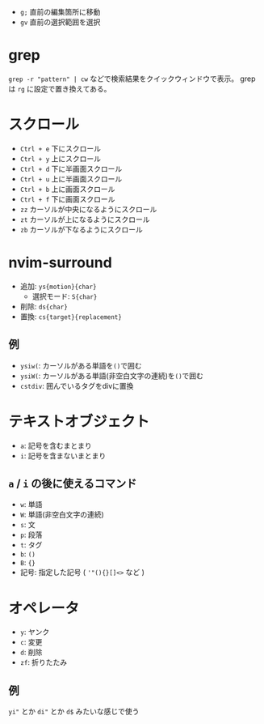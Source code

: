 - `g;` 直前の編集箇所に移動
- `gv` 直前の選択範囲を選択

# grep

`grep -r "pattern" | cw` などで検索結果をクイックウィンドウで表示。
grep は `rg` に設定で置き換えてある。

# スクロール

- `Ctrl + e` 下にスクロール
- `Ctrl + y` 上にスクロール
- `Ctrl + d` 下に半画面スクロール
- `Ctrl + u` 上に半画面スクロール
- `Ctrl + b` 上に画面スクロール
- `Ctrl + f` 下に画面スクロール
- `zz` カーソルが中央になるようにスクロール
- `zt` カーソルが上になるようにスクロール
- `zb` カーソルが下なるようにスクロール

# nvim-surround

- 追加: `ys{motion}{char}`
  - 選択モード: `S{char}`
- 削除: `ds{char}`
- 置換: `cs{target}{replacement}`

## 例

- `ysiw(`: カーソルがある単語を`()`で囲む
- `ysiW(`: カーソルがある単語(非空白文字の連続)を`()`で囲む
- `cstdiv`: 囲んでいるタグをdivに置換

# テキストオブジェクト

- `a`: 記号を含むまとまり
- `i`: 記号を含まないまとまり

## `a` / `i` の後に使えるコマンド

- `w`: 単語
- `W`: 単語(非空白文字の連続)
- `s`: 文
- `p`: 段落
- `t`: タグ
- `b`: `()`
- `B`: `{}`
- 記号: 指定した記号 ( `'"(){}[]<>` など )

# オペレータ

- `y`: ヤンク
- `c`: 変更
- `d`: 削除
- `zf`: 折りたたみ

## 例

`yi"` とか `di"` とか `d$` みたいな感じで使う
